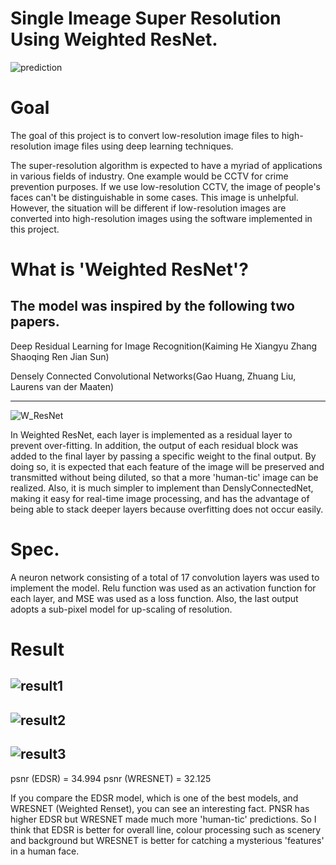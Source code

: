 # Single Imeage Super Resolution Using Weighted ResNet.
![prediction](https://user-images.githubusercontent.com/46989642/79095895-a41aaf00-7d96-11ea-859d-0a05cdd4c86e.png)

# Goal
The goal of this project is to convert low-resolution image files to high-resolution image files using deep learning techniques.

The super-resolution algorithm is expected to have a myriad of applications in various fields of industry. One example would be CCTV for crime prevention purposes. If we use low-resolution CCTV, the image of people's faces can't be distinguishable in some cases. This image is unhelpful. However, the situation will be different if low-resolution images are converted into high-resolution images using the software implemented in this project.

# What is 'Weighted ResNet'?

The model was inspired by the following two papers.
-
Deep Residual Learning for Image Recognition(Kaiming He Xiangyu Zhang Shaoqing Ren Jian Sun)

Densely Connected Convolutional Networks(Gao Huang, Zhuang Liu, Laurens van der Maaten)

----------------------------------------------------------------------------------------------------------------
![W_ResNet](https://user-images.githubusercontent.com/46989642/79096700-dc22f180-7d98-11ea-9e04-db9df4fbb299.png)

In Weighted ResNet, each layer is implemented as a residual layer to prevent over-fitting. In addition, the output of each residual block was added to the final layer by passing a specific weight to the final output. By doing so, it is expected that each feature of the image will be preserved and transmitted without being diluted, so that a more 'human-tic' image can be realized. Also, it is much simpler to implement than DenslyConnectedNet, making it easy for real-time image processing, and has the advantage of being able to stack deeper layers because overfitting does not occur easily.

# Spec.
A neuron network consisting of a total of 17 convolution layers was used to implement the model.
Relu function was used as an activation function for each layer, and MSE was used as a loss function. Also, the last output adopts a sub-pixel model for up-scaling of resolution.

# Result
![result1](https://user-images.githubusercontent.com/46989642/79097973-f4e0d680-7d9b-11ea-815c-0965cf5c373a.png)
-----------------------------------------------------------------------------------------------------------------
![result2](https://user-images.githubusercontent.com/46989642/79098019-09bd6a00-7d9c-11ea-9289-7268034a3975.png)
-----------------------------------------------------------------------------------------------------------------
![result3](https://user-images.githubusercontent.com/46989642/79098190-628d0280-7d9c-11ea-97a2-e5c0d629a904.png)
-----------------------------------------------------------------------------------------------------------------
psnr (EDSR) = 34.994
psnr (WRESNET) = 32.125

If you compare the EDSR model, which is one of the best models, and WRESNET (Weighted Renset), you can see an interesting fact. PNSR has higher EDSR but WRESNET made much more 'human-tic' predictions. So I think that EDSR is better for overall line, colour processing such as scenery and background but WRESNET is better for catching a mysterious 'features' in a human face.
